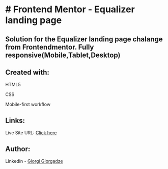 <h1># Frontend Mentor - Equalizer landing page</h1>

<h2>Solution for the Equalizer landing page chalange from Frontendmentor. 
Fully responsive(Mobile,Tablet,Desktop)</h2>

<h2>Created with:</h2>
<p>HTML5</p>
<p>CSS</p>
<p>Mobile-first workflow</p>

<h2>Links:</h2>
<p>Live Site URL: <a href="https://george199626.github.io/Equalizer-Landing-Page/">Click here</a></p>

<h2>Author:</h2>
<p>Linkedin - <a href="https://www.linkedin.com/in/giorgi-giorgadze-b771901a6/">Giorgi Giorgadze</a></p>
